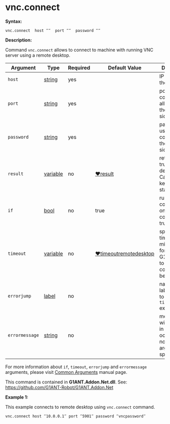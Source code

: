 # vnc.connect

**Syntax:**

```G1ANT
vnc.connect  host ‴‴  port ‴‴  password ‴‴
```

**Description:**

Command `vnc.connect` allows to connect to machine with running VNC server using a remote desktop.

| Argument | Type | Required | Default Value | Description |
| -------- | ---- | -------- | ------------- | ----------- |
|`host`| [string](https://github.com/G1ANT-Robot/G1ANT.Manual/blob/master/G1ANT-Language/Structures/string.md) | yes |   | IP or URL of the machine |
|`port`| [string](https://github.com/G1ANT-Robot/G1ANT.Manual/blob/master/G1ANT-Language/Structures/string.md)  | yes|  | port used to connect and allowed on the server side |
|`password`| [string](https://github.com/G1ANT-Robot/G1ANT.Manual/blob/master/G1ANT-Language/Structures/string.md)  | yes|  | password used to connect to the server side |
|`result`| [variable](https://github.com/G1ANT-Robot/G1ANT.Manual/blob/master/G1ANT-Language/Special-Characters/variable.md)  | no |  [♥result](https://github.com/G1ANT-Robot/G1ANT.Manual/blob/master/G1ANT-Language/Common-Arguments.md)  |returns either true or false, depending on CapsLock key's current state|
|`if`| [bool](https://github.com/G1ANT-Robot/G1ANT.Manual/blob/master/G1ANT-Language/Structures/bool.md) | no | true | runs the command only if condition is true |
|`timeout`| [variable](https://github.com/G1ANT-Robot/G1ANT.Manual/blob/master/G1ANT-Language/Special-Characters/variable.md) | no | [♥timeoutremotedesktop](https://github.com/G1ANT-Robot/G1ANT.Manual/blob/master/G1ANT-Language/Variables/Special-Variables.md) | specifies time in milliseconds for G1ANT.Robot to wait for the command to be executed |
|`errorjump` | [label](https://github.com/G1ANT-Robot/G1ANT.Manual/blob/master/G1ANT-Language/Structures/label.md) | no | | name of the label to jump to if given `timeout` expires |
|`errormessage`| [string](https://github.com/G1ANT-Robot/G1ANT.Manual/blob/master/G1ANT-Language/Structures/string.md) | no |  | message that will be shown in case error occurs and no `errorjump` argument is specified |

For more information about `if`, `timeout`, `errorjump` and `errormessage` arguments, please visit [Common Arguments](https://github.com/G1ANT-Robot/G1ANT.Manual/blob/master/G1ANT-Language/Common-Arguments.md)  manual page.

This command is contained in **G1ANT.Addon.Net.dll**.
See: https://github.com/G1ANT-Robot/G1ANT.Addon.Net

**Example 1:**

This example connects to remote desktop using `vnc.connect` command.

```G1ANT
vnc.connect host ‴10.0.0.1‴ port ‴5901‴ password ‴vncpassword‴
```
